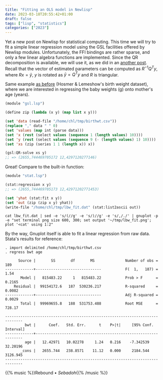 ```yaml
---
title: "Fitting an OLS model in Newlisp"
date: 2023-03-18T20:55:42+01:00
draft: false
tags: ["lisp", "statistics"]
categories: ["2023"]
---
```


Yet a new post on Newlisp for statistical computing. This time we will try to fit a simple linear regression model using the GSL facilities offered by Newlisp modules. Unfortunately, the FFI bindings are rather sparse, and only a few linear algebra functions are implemented. Since the QR decomposition is available, we will use it, as we did in an [another post](/post/lisp-qr-regression/). Recall that the vector of estimated parameters can be computed as $R^{-1}Q^Ty$, where $Rx = \bar y$, $y$ is rotated as $\bar y = Q^Ty$ and $R$ is triangular.

Same example [as before](/post/newlisp-plotting) (Hosmer & Lemeshow's birth weight dataset), where we are interested in regressing the baby weights (g) onto mother's age (years).

```lisp
(module "gsl.lsp")

(define zip (lambda (x y) (map list x y)))

(set 'data (read-file "/home/chl/tmp/birthwt.csv"))
(replace "," data " " 0)
(set 'values (map int (parse data)))
(set 'x (rest (select values (sequence 1 (length values) 10))))
(set 'y (rest (select values (sequence 9 (- (length values) 1) 10))))
(set 'xs (zip (series 1 1 (length x)) x))

(gsl:QR-solve xs y)
;; => (2655,744469705172 12,4297120277146)
```

Great! Compare to the built-in function:

```lisp
(module "stat.lsp")

(stat:regression x y)
;; => (2655,744469705173 12,42971202771453)

(set 'yhat (stat:fit x y))
(set 'out (zip (zip x y) yhat))
(write-file "/home/chl/tmp/lbw_fit.dat" (stat:list2ascii out))
```

```shell
cat lbw_fit.dat | sed -e 's/(//g' -e 's/)//g' -e 's/,/./' | gnuplot -p -e "set terminal png size 600, 300; set output '~/tmp/lbw_fit.png'; plot '<cat' using 1:2"
```

By the way, Gnuplot itself is able to fit a linear regression from raw data.
Stata's results for reference:

```
. import delimited /home/chl/tmp/birthwt.csv
. regress bwt age

      Source |       SS       df       MS              Number of obs =     189
-------------+------------------------------           F(  1,   187) =    1.54
       Model |   815483.22     1   815483.22           Prob > F      =  0.2165
    Residual |  99154172.6   187  530236.217           R-squared     =  0.0082
-------------+------------------------------           Adj R-squared =  0.0029
       Total |  99969655.8   188  531753.488           Root MSE      =  728.17

------------------------------------------------------------------------------
         bwt |      Coef.   Std. Err.      t    P>|t|     [95% Conf. Interval]
-------------+----------------------------------------------------------------
         age |   12.42971   10.02278     1.24   0.216    -7.342539    32.20196
       _cons |   2655.744   238.8571    11.12   0.000     2184.544    3126.945
------------------------------------------------------------------------------
```

{{% music %}}Rebound • _Sebadoh_{{% /music %}}
